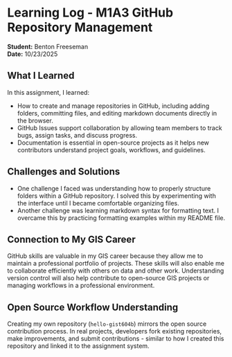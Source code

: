 # Learning Log - M1A3 GitHub Repository Management

**Student:** Benton Freeseman  
**Date:** 10/23/2025

## What I Learned
In this assignment, I learned:
- How to create and manage repositories in GitHub, including adding folders, committing files, and editing markdown documents directly in the browser. 
- GitHub Issues support collaboration by allowing team members to track bugs, assign tasks, and discuss progress.
- Documentation is essential in open-source projects as it helps new contributors understand project goals, workflows, and guidelines.

## Challenges and Solutions
- One challenge I faced was understanding how to properly structure folders within a GitHub repository. I solved this by experimenting with the interface until I became comfortable organizing files.
- Another challenge was learning markdown syntax for formatting text. I overcame this by practicing formatting examples within my README file. 

## Connection to My GIS Career
GitHub skills are valuable in my GIS career because they allow me to maintain a professional portfolio of projects. These skills will also enable me to collaborate efficiently with others on data and other work. Understanding version control will also help contribute to open-source GIS projects or managing workflows in a professional environment. 

## Open Source Workflow Understanding
Creating my own repository (`hello-gist604b`) mirrors the open source contribution process. In real projects, developers fork existing repositories, make improvements, and submit contributions - similar to how I created this repository and linked it to the assignment system.
